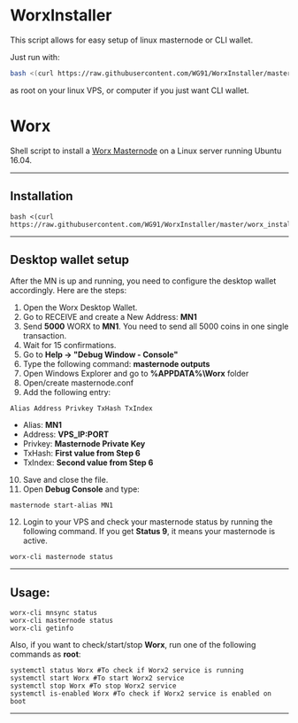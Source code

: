 # WorxInstaller

This script allows for easy setup of linux masternode or CLI wallet. 

Just run with:
```bash
bash <(curl https://raw.githubusercontent.com/WG91/WorxInstaller/master/worx_installer)
```
as root on your linux VPS, or computer if you just want CLI wallet. 

# Worx
Shell script to install a [Worx Masternode](https://worx.world/) on a Linux server running Ubuntu 16.04. 
***

## Installation
```
bash <(curl https://raw.githubusercontent.com/WG91/WorxInstaller/master/worx_installer)
```
***

## Desktop wallet setup  

After the MN is up and running, you need to configure the desktop wallet accordingly. Here are the steps:  
1. Open the Worx Desktop Wallet.  
2. Go to RECEIVE and create a New Address: **MN1**  
3. Send **5000** WORX to **MN1**. You need to send all 5000 coins in one single transaction.
4. Wait for 15 confirmations.  
5. Go to **Help -> "Debug Window - Console"**  
6. Type the following command: **masternode outputs**  
7. Open Windows Explorer and go to **%APPDATA%\Worx** folder
8. Open/create masternode.conf
9. Add the following entry:
```
Alias Address Privkey TxHash TxIndex
```
* Alias: **MN1**
* Address: **VPS_IP:PORT**
* Privkey: **Masternode Private Key**
* TxHash: **First value from Step 6**
* TxIndex:  **Second value from Step 6**
10. Save and close the file.
11. Open **Debug Console** and type:
```
masternode start-alias MN1
```
12. Login to your VPS and check your masternode status by running the following command. If you get **Status 9**, it means your masternode is active.
```
worx-cli masternode status
```
***

## Usage:
```
worx-cli mnsync status
worx-cli masternode status  
worx-cli getinfo
```
Also, if you want to check/start/stop **Worx**, run one of the following commands as **root**:

```
systemctl status Worx #To check if Worx2 service is running
systemctl start Worx #To start Worx2 service
systemctl stop Worx #To stop Worx2 service
systemctl is-enabled Worx #To check if Worx2 service is enabled on boot
```  
***

